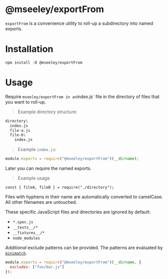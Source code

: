 # @mseeley/exportFrom

`exportFrom` is a convenience utility to roll-up a subdirectory into named
exports.

# Installation

```
npm install -D @mseeley/exportFrom
```

# Usage

Require `mseeley/exportFrom in an`index.js` file in the directory of files that
you want to roll-up.

> Example directory structure:

```bash
directory\
  index.js
  file-a.js
  file-b\
    index.js
```

> Example `index.js`:

```js
module.exports = require("@mseeley/exportFrom")(__dirname);
```

Later you can require the named exports.

> Example usage

```
const { fileA, fileB } = require("./directory");
```

Files with hyphens in their name are automatically converted to camelCase. All
other filenames are untouched.

These specific JavaScript files and directories are ignored by default:

- `*.spec.js`
- `__tests__/*`
- `__fixtures__/*`
- `node_modules`

_Additional_ exclude patterns can be provided. The patterns are evaluated by
[`minimatch`](https://www.npmjs.com/package/minimatch).

```js
module.exports = require("@mseeley/exportFrom")(__dirname, {
  excludes: ["foo/bar.js"]
});
```
